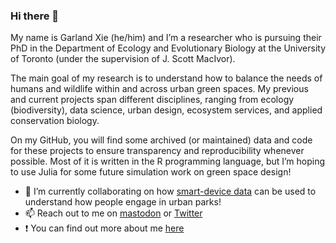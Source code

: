 ### Hi there 👋

My name is Garland Xie (he/him) and I’m a researcher who is pursuing their PhD in the Department of Ecology and Evolutionary Biology at the University of Toronto (under the supervision of J. Scott MacIvor). 

The main goal of my research is to understand how to balance the needs of humans and wildlife within and across urban green spaces. My previous and current projects span different disciplines, ranging from ecology (biodiversity), data science, urban design, ecosystem services, and applied conservation biology.

On my GitHub, you will find some archived (or maintained) data and code for these projects to ensure transparency and reproducibility whenever possible. Most of it is written in the R programming language, but I’m hoping to use Julia for some future simulation work on green space design!

- 🔭 I’m currently collaborating on how [smart-device data](https://apexrms.com/anonymized-smart-device-data-in-green-spaces/) can be used to understand how people engage in urban parks!
- 📫 Reach out to me on [mastodon](https://ecoevo.social/@garlandxie) or [Twitter](https://twitter.com/GarlandXie)
- ❗ You can find out more about me [here](https://linktr.ee/garlandxie)


